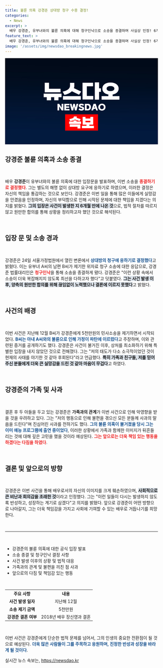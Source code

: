 ```yaml
---
title: 불륜 의혹 강경준 상대방 청구 수용 결정!
categories:
  - News
excerpt: >
  배우 강경준, 유부녀와의 불륜 의혹에 대해 청구인낙으로 소송을 종결하며 사실상 인정! 6개월간 침묵 속에서 재조명된 그의 복잡한 심경과 가족에 대한 사과가 담긴 파문 읽기.
feature_text: >
  배우 강경준, 유부녀와의 불륜 의혹에 대해 청구인낙으로 소송을 종결하며 사실상 인정! 6개월간 침묵 속에서 재조명된 그의 복잡한 심경과 가족에 대한 사과가 담긴 파문 읽기.
image: '/assets/img/newsdao_breakingnews.jpg'
---
```


<p><img src="/assets/img/newsdao_breakingnews.jpg" alt="ontimetimes 속보" /></p>

<h2 data-ke-size="size26">강경준 불륜 의혹과 소송 종결</h2>

<p data-ke-size="size16">&nbsp;</p>

<p data-ke-size="size16">배우 <b>강경준</b>이 유부녀와의 불륜 의혹에 대한 입장문을 발표하며, 이번 소송을 <b><span style="color: #ee2323;">종결하기로 결정했다</span></b>. 그는 별도의 해명 없이 상대방 요구에 응하기로 하였으며, 이러한 결정은 자신의 책임을 통감하는 것으로 보인다. 강경준은 이번 일을 통해 많은 이들에게 실망감을 안겼음을 인정하며, 자신의 부덕함으로 인해 시작된 문제에 대한 책임을 지겠다는 의지를 밝혔다. <b><span style="background-color: #21538527;">그의 입장은 사건이 발생한 지 6개월 만에 나온 것</span></b>으로, 법적 절차를 따르지 않고 원만한 합의를 통해 상황을 정리하고자 했던 것으로 해석된다.</p>

<p data-ke-size="size16">&nbsp;</p>

<h2 data-ke-size="size26">입장 문 및 소송 경과</h2>

<p data-ke-size="size16">&nbsp;</p>

<p data-ke-size="size16">강경준은 24일 서울가정법원에서 열린 변론에서 <b><span style="color: #1a5490;">상대방의 청구에 응하기로 결정했다</span></b>고 밝혔다. 이는 유부녀 A씨의 남편 B씨가 제기한 위자료 청구 소송에 대한 응답으로, 강경준 법률대리인은 <b><span style="color: #ee2323;">청구인낙</span></b>을 통해 소송을 종결하게 됐다. 강경준은 "이런 상황 속에서 소송이 더욱 복잡해지지 않도록 최선을 다하고자 했다"고 덧붙였다. <b><span style="background-color: #21538527;">그는 사건 발생 이후, 양측의 원만한 합의를 위해 끊임없이 노력했으나 결론에 이르지 못했다</span></b>고 밝혔다.</p>

<p data-ke-size="size16">&nbsp;</p>

<h2 data-ke-size="size26">사건의 배경</h2>

<p data-ke-size="size16">&nbsp;</p>

<p data-ke-size="size16">이번 사건은 지난해 12월 B씨가 강경준에게 5천만원의 민사소송을 제기하면서 시작되었다. <b><span style="color: #1a5490;">B씨는 아내 A씨와의 불륜으로 인해 가정이 파탄에 이르렀다</span></b>고 주장하며, 이와 관련된 증거를 공개하기도 했다. 강경준은 사건이 불거진 이후, 상처를 최소화하기 위해 특별한 입장을 내지 않았던 것으로 전해졌다. 그는 "저의 태도가 다소 소극적이었던 것이 현재의 사태를 야기한 것 같아 후회된다"라고 언급했다. <b><span style="background-color: #21538527;">특히 가족과 친구들, 저를 믿어주신 분들에게 더욱 큰 실망감을 드린 것 같아 마음이 무겁다</span></b>고 하였다.</p>

<p data-ke-size="size16">&nbsp;</p>

<h2 data-ke-size="size26">강경준의 가족 및 사과</h2>

<p data-ke-size="size16">&nbsp;</p>

<p data-ke-size="size16">결혼 후 두 아들을 두고 있는 강경준은 <b>가족과의 관계</b>가 이번 사건으로 인해 악영향을 받을 것을 우려하고 있다. 그는 "저의 행동으로 인해 불편을 겪으신 모든 분들께 사과의 말씀을 드린다"며 진심어린 사과를 전하기도 했다. <b><span style="color: #1a5490;">그의 불륜 의혹이 불거졌을 당시 그는 이미 예능 프로그램에 출연 중이었다</span></b>, 이러한 상황에서 가족과 함께한 이미지가 뒤흔들리는 것에 대해 깊은 고민을 했을 것이라 예상된다. <b><span style="color: #ee2323;">그는 앞으로는 더욱 책임 있는 행동을 하겠다는 다짐을 하였다</span></b>.</p>

<p data-ke-size="size16">&nbsp;</p>

<h2 data-ke-size="size26">결론 및 앞으로의 방향</h2>

<p data-ke-size="size16">&nbsp;</p>

<p data-ke-size="size16">강경준은 이번 사건을 통해 배우로서의 자신의 이미지를 크게 훼손하였으며, <b><span style="background-color: #21538527;">사회적으로 큰 비난과 회의감을 초래한 것</span></b>이라고 인정했다. 그는 "이런 일들이 다시는 발생하지 않도록 반성하고, 성장하는 계기로 삼겠다"고 의지를 밝혔다. 앞으로 강경준이 어떤 방향으로 나아갈지, 그는 더욱 책임감을 가지고 사회에 기여할 수 있는 배우로 거듭나기를 희망한다.</p>

<p data-ke-size="size16">&nbsp;</p>

<hr>

<p data-ke-size="size16">&nbsp;</p>

<ul>
    <li>강경준의 불륜 의혹에 대한 공식 입장 발표</li>
    <li>소송 종결 및 청구인낙 결정 사항</li>
    <li>사건 발생 이후의 상황 및 법적 대응</li>
    <li>가족과의 관계 및 불편을 끼친 점 사과</li>
    <li>앞으로의 다짐 및 책임감 있는 행동</li>
</ul>

<p data-ke-size="size16">&nbsp;</p>

<table style="width:100%;">
    <tr>
        <td style="text-align: center; height: 17px;"><b>주요 사항</b></td>
        <td style="text-align: center; height: 17px;"><b>내용</b></td>
    </tr>
    <tr>
        <td style="text-align: center; height: 17px;"><b>사건 발생 일자</b></td>
        <td style="text-align: center; height: 17px;">지난해 12월</td>
    </tr>
    <tr>
        <td style="text-align: center; height: 17px;"><b>소송 제기 금액</b></td>
        <td style="text-align: center; height: 17px;">5천만원</td>
    </tr>
    <tr>
        <td style="text-align: center; height: 17px;"><b>강경준 결혼 여부</b></td>
        <td style="text-align: center; height: 17px;">2018년 배우 장신영과 결혼</td>
    </tr>
</table>

<p data-ke-size="size16">&nbsp;</p>

<p data-ke-size="size16">이번 사건은 강경준에게 단순한 법적 문제를 넘어서, 그의 인생의 중요한 전환점이 될 것으로 예상된다. <b><span style="color: #1a5490;">더욱 많은 사람들이 그를 주목하고 응원하며, 진정한 반성과 성장을 바라게 될 것이다</span></b>.</p>
실시간 뉴스 속보는, <a href="https://newsdao.kr" rel="dofollow">https://newsdao.kr</a>


